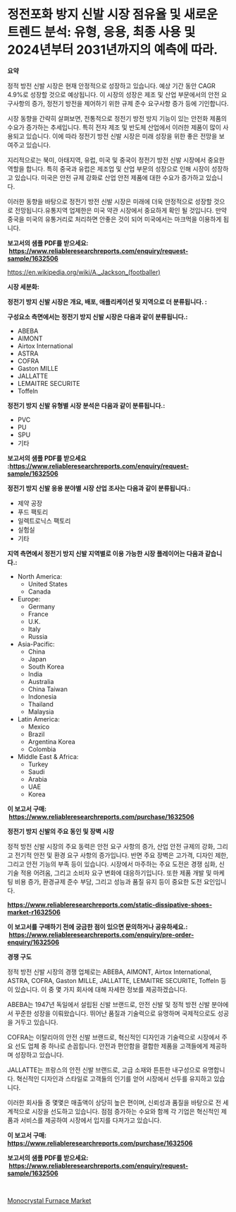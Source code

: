 <p><h1>정전포화 방지 신발 시장 점유율 및 새로운 트렌드 분석: 유형, 응용, 최종 사용 및 2024년부터 2031년까지의 예측에 따라.</h1></p><p><strong>요약</strong></p>
<p><p>정적 방전 신발 시장은 현재 안정적으로 성장하고 있습니다. 예상 기간 동안 CAGR 4.9%로 성장할 것으로 예상됩니다. 이 시장의 성장은 제조 및 산업 부문에서의 안전 요구사항의 증가, 정전기 방전을 제어하기 위한 규제 준수 요구사항 증가 등에 기인합니다.</p><p>시장 동향을 간략히 살펴보면, 전통적으로 정전기 방전 방지 기능이 있는 안전화 제품의 수요가 증가하는 추세입니다. 특히 전자 제조 및 반도체 산업에서 이러한 제품이 많이 사용되고 있습니다. 이에 따라 정전기 방전 신발 시장은 미래 성장을 위한 좋은 전망을 보여주고 있습니다.</p><p>지리적으로는 북미, 아태지역, 유럽, 미국 및 중국이 정전기 방전 신발 시장에서 중요한 역할을 합니다. 특히 중국과 유럽은 제조업 및 산업 부문의 성장으로 인해 시장이 성장하고 있습니다. 미국은 안전 규제 강화로 산업 안전 제품에 대한 수요가 증가하고 있습니다.</p><p>이러한 동향을 바탕으로 정전기 방전 신발 시장은 미래에 더욱 안정적으로 성장할 것으로 전망됩니다.유통지역 업제한은 미국 약관 시장에서 중요하게 확인 될 것입니다. 만약 중국을 미국의 유통거리로 처리하면 안좋은 것이 되어 미국에서는 마크먹을 이용하게 됩니다.</p></p>
<p><strong>보고서의 샘플 PDF를 받으세요: &nbsp;<a href="https://www.reliableresearchreports.com/enquiry/request-sample/1632506">https://www.reliableresearchreports.com/enquiry/request-sample/1632506</a></strong></p>
<p><a href="https://en.wikipedia.org/wiki/A._Jackson_(footballer)">https://en.wikipedia.org/wiki/A._Jackson_(footballer)</a></p>
<p><strong>시장 세분화:</strong></p>
<p><strong> 정전기 방지 신발 시장은 개요, 배포, 애플리케이션 및 지역으로 더 분류됩니다. :</strong></p>
<p><strong>구성요소 측면에서는 정전기 방지 신발 시장은 다음과 같이 분류됩니다.:</strong></p>
<p><ul><li>ABEBA</li><li>AIMONT</li><li>Airtox International</li><li>ASTRA</li><li>COFRA</li><li>Gaston MILLE</li><li>JALLATTE</li><li>LEMAITRE SECURITE</li><li>Toffeln</li></ul></p>
<p><strong> 정전기 방지 신발 유형별 시장 분석은 다음과 같이 분류됩니다.:</strong></p>
<p><ul><li>PVC</li><li>PU</li><li>SPU</li><li>기타</li></ul></p>
<p><strong>보고서의 샘플 PDF를 받으세요 :<a href="https://www.reliableresearchreports.com/enquiry/request-sample/1632506">https://www.reliableresearchreports.com/enquiry/request-sample/1632506</a></strong></p>
<p><strong> 정전기 방지 신발 응용 분야별 시장 산업 조사는 다음과 같이 분류됩니다.:</strong></p>
<p><ul><li>제약 공장</li><li>푸드 팩토리</li><li>일렉트로닉스 팩토리</li><li>실험실</li><li>기타</li></ul></p>
<p><strong>지역 측면에서 정전기 방지 신발 지역별로 이용 가능한 시장 플레이어는 다음과 같습니다.:</strong></p>
<p><ul>
    <li>
        North America:
        <ul>
            <li>United States</li>
            <li>Canada</li>
        </ul>
    </li>
    <li>
        Europe:
        <ul>
            <li>Germany</li>
            <li>France</li>
            <li>U.K.</li>
            <li>Italy</li>
            <li>Russia</li>
        </ul>
    </li>
    <li>
        Asia-Pacific:
        <ul>
            <li>China</li>
            <li>Japan</li>
            <li>South Korea</li>
            <li>India</li>
            <li>Australia</li>
            <li>China Taiwan</li>
            <li>Indonesia</li>
            <li>Thailand</li>
            <li>Malaysia</li>
        </ul>
    </li>
    <li>
        Latin America:
        <ul>
            <li>Mexico</li>
            <li>Brazil</li>
            <li>Argentina Korea</li>
            <li>Colombia</li>
        </ul>
    </li>
    <li>
        Middle East & Africa:
        <ul>
            <li>Turkey</li>
            <li>Saudi</li>
            <li>Arabia</li>
            <li>UAE</li>
            <li>Korea</li>
        </ul>
    </li>
    </ul></p>
<p><strong>이 보고서 구매: &nbsp;<a href="https://www.reliableresearchreports.com/purchase/1632506">https://www.reliableresearchreports.com/purchase/1632506</a></strong></p>
<p><strong>정전기 방지 신발의 주요 동인 및 장벽 시장</strong></p>
<p><p>정적 방전 신발 시장의 주요 동력은 안전 요구 사항의 증가, 산업 안전 규제의 강화, 그리고 전기적 안전 및 환경 요구 사항의 증가입니다. 반면 주요 장벽은 고가격, 디자인 제한, 그리고 안전 기능의 부족 등이 있습니다. 시장에서 마주하는 주요 도전은 경쟁 심화, 신기술 적용 어려움, 그리고 소비자 요구 변화에 대응하기입니다. 또한 제품 개발 및 마케팅 비용 증가, 환경규제 준수 부담, 그리고 성능과 품질 유지 등이 중요한 도전 요인입니다.</p></p>
<p><strong><a href="https://www.reliableresearchreports.com/static-dissipative-shoes-market-r1632506">https://www.reliableresearchreports.com/static-dissipative-shoes-market-r1632506</a></strong></p>
<p><strong>이 보고서를 구매하기 전에 궁금한 점이 있으면 문의하거나 공유하세요.: &nbsp;<a href="https://www.reliableresearchreports.com/enquiry/pre-order-enquiry/1632506">https://www.reliableresearchreports.com/enquiry/pre-order-enquiry/1632506</a></strong></p>
<p><strong>경쟁 구도</strong></p>
<p><p>정적 방전 신발 시장의 경쟁 업체로는 ABEBA, AIMONT, Airtox International, ASTRA, COFRA, Gaston MILLE, JALLATTE, LEMAITRE SECURITE, Toffeln 등이 있습니다. 이 중 몇 가지 회사에 대해 자세한 정보를 제공하겠습니다.</p><p>ABEBA는 1947년 독일에서 설립된 신발 브랜드로, 안전 신발 및 정적 방전 신발 분야에서 꾸준한 성장을 이뤄왔습니다. 뛰어난 품질과 기술력으로 유명하며 국제적으로도 성공을 거두고 있습니다.</p><p>COFRA는 이탈리아의 안전 신발 브랜드로, 혁신적인 디자인과 기술력으로 시장에서 주요 선도 업체 중 하나로 손꼽힙니다. 안전과 편안함을 결합한 제품을 고객들에게 제공하며 성장하고 있습니다.</p><p>JALLATTE는 프랑스의 안전 신발 브랜드로, 고급 소재와 튼튼한 내구성으로 유명합니다. 혁신적인 디자인과 스타일로 고객들의 인기를 얻어 시장에서 선두를 유지하고 있습니다.</p><p>이러한 회사들 중 몇몇은 매출액이 상당히 높은 편이며, 신뢰성과 품질을 바탕으로 전 세계적으로 시장을 선도하고 있습니다. 점점 증가하는 수요와 함께 각 기업은 혁신적인 제품과 서비스를 제공하여 시장에서 입지를 다져가고 있습니다.</p></p>
<p><strong>이 보고서 구매: &nbsp; <a href="https://www.reliableresearchreports.com/purchase/1632506">https://www.reliableresearchreports.com/purchase/1632506</a></strong></p>
<p><strong>보고서의 샘플 PDF를 받으세요: &nbsp;<a href="https://www.reliableresearchreports.com/enquiry/request-sample/1632506">https://www.reliableresearchreports.com/enquiry/request-sample/1632506</a></strong><strong></strong></p>
<p>&nbsp;</p>
<p><p><a href="https://github.com/RickHolmes3/Market-Research-Report-List-6/blob/main/monocrystal-furnace-market.md">Monocrystal Furnace Market</a></p></p>
